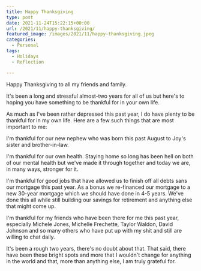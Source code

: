 ```yaml
---
title: Happy Thanksgiving
type: post
date: 2021-11-24T15:22:15+00:00
url: /2021/11/happy-thanksgiving/
featured_image: /images/2021/11/happy-thanksgiving.jpeg
categories:
  - Personal
tags:
  - Holidays
  - Reflection

---
```

Happy Thanksgiving to all my friends and family.

It's been a long and stressful almost-two years for all of us but here's to hoping you have something to be thankful for in your own life.

As much as I've been rather depressed this past year, I do have plenty to be thankful for in my own life. Here are a few such things that are most important to me:

I'm thankful for our new nephew who was born this past August to Joy's sister and brother-in-law.

I'm thankful for our own health. Staying home so long has been hell on both of our mental health but we've made it through together and today we are, in many ways, stronger for it.

I'm thankful for good jobs that have allowed us to finish off all debts sans our mortgage this past year. As a bonus we re-financed our mortgage to a new 30-year mortgage which we should have done in 4-5 years. We've done this all while still building our savings for retirement and anything else that might come up.

I'm thankful for my friends who have been there for me this past year, especially Michele Jones, Michelle Frechette, Taylor Waldon, David Johnson and so many others who have put up with my shit and still are willing to chat daily.

It's been a rough two years, there's no doubt about that. That said, there have been these bright spots and more that I wouldn't change for anything in the world and that, more than anything else, I am truly grateful for.